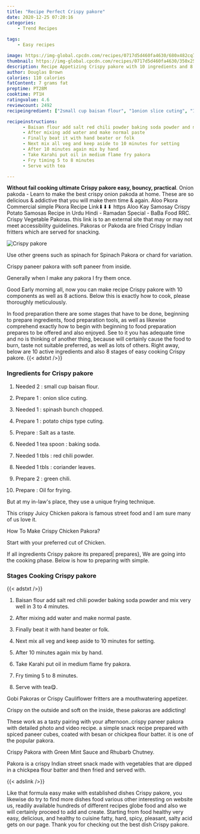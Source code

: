 ```yaml
---
title: "Recipe Perfect Crispy pakore"
date: 2020-12-25 07:20:16
categories:
    - Trend Recipes
    
tags:
    - Easy recipes

image: https://img-global.cpcdn.com/recipes/0717d5d460fa4630/680x482cq70/crispy-pakore-recipe-main-photo.jpg
thumbnail: https://img-global.cpcdn.com/recipes/0717d5d460fa4630/350x250cq70/crispy-pakore-recipe-main-photo.jpg
description: Recipe Appetizing Crispy pakore with 10 ingredients and 8 stages of easy cooking.
author: Douglas Brown
calories: 110 calories
fatContent: 7 grams fat
preptime: PT28M
cooktime: PT1H
ratingvalue: 4.6
reviewcount: 2492
recipeingredient: ["2small cup baisan flour", "1onion slice cuting", "1spinash bunch chopped", "1potato chips type cuting", "Salt as a taste", "1 tea spoonbaking soda", "1 tblsred chili powder", "1 tblscoriander leaves", "2green chili", "Oil for frying"]

recipeinstructions: 
      - Baisan flour add salt red chili powder baking soda powder and mix very well in 3 to 4 minutes 
      - After mixing add water and make normal paste 
      - Finally beat it with hand beater or folk 
      - Next mix all veg and keep aside to 10 minutes for setting 
      - After 10 minutes again mix by hand 
      - Take Karahi put oil in medium flame fry pakora 
      - Fry timing 5 to 8 minutes 
      - Serve with tea

---
```




**Without fail cooking ultimate Crispy pakore easy, bouncy, practical**. Onion pakoda - Learn to make the best crispy onion pakoda at home. These are so delicious &amp; addictive that you will make them time &amp; again. Aloo Pkora Commercial simple Pkora Recipe Link⬇⬇⬇ https Aloo Kay Samosay Crispy Potato Samosas Recipe in Urdu Hindi - Ramadan Special - BaBa Food RRC. Crispy Vegetable Pakoras. this link is to an external site that may or may not meet accessibility guidelines. Pakoras or Pakoda are fried Crispy Indian fritters which are served for snacking.


![Crispy pakore](https://img-global.cpcdn.com/recipes/0717d5d460fa4630/680x482cq70/crispy-pakore-recipe-main-photo.jpg "Crispy pakore")



Use other greens such as spinach for Spinach Pakora or chard for variation.

Crispy paneer pakora with soft paneer from inside.

Generally when I make any pakora I fry them once.


Good Early morning all, now you can make recipe Crispy pakore with 10 components as well as 8 actions. Below this is exactly how to cook, please thoroughly meticulously.

In food preparation there are some stages that have to be done, beginning to prepare ingredients, food preparation tools, as well as likewise comprehend exactly how to begin with beginning to food preparation prepares to be offered and also enjoyed. See to it you has adequate time and no is thinking of another thing, because will certainly cause the food to burn, taste not suitable preferred, as well as lots of others. Right away, below are 10 active ingredients and also 8 stages of easy cooking Crispy pakore.
{{< adstxt />}}

### Ingredients for Crispy pakore


1. Needed 2 : small cup baisan flour.

1. Prepare 1 : onion slice cuting.

1. Needed 1 : spinash bunch chopped.

1. Prepare 1 : potato chips type cuting.

1. Prepare  : Salt as a taste.

1. Needed 1 tea spoon : baking soda.

1. Needed 1 tbls : red chili powder.

1. Needed 1 tbls : coriander leaves.

1. Prepare 2 : green chili.

1. Prepare  : Oil for frying.


But at my in-law&#39;s place, they use a unique frying technique.

This crispy Juicy Chicken pakora is famous street food and I am sure many of us love it.

How To Make Crispy Chicken Pakora?

Start with your preferred cut of Chicken.


If all ingredients Crispy pakore its prepared| prepares}, We are going into the cooking phase. Below is how to preparing with simple.

### Stages Cooking Crispy pakore

{{< adstxt />}}


1. Baisan flour add salt red chili powder baking soda powder and mix very well in 3 to 4 minutes.



1. After mixing add water and make normal paste.



1. Finally beat it with hand beater or folk.



1. Next mix all veg and keep aside to 10 minutes for setting.



1. After 10 minutes again mix by hand.



1. Take Karahi put oil in medium flame fry pakora.



1. Fry timing 5 to 8 minutes.



1. Serve with tea😋.




Gobi Pakoras or Crispy Cauliflower fritters are a mouthwatering appetizer.

Crispy on the outside and soft on the inside, these pakoras are addicting!

These work as a tasty pairing with your afternoon..crispy paneer pakora with detailed photo and video recipe. a simple snack recipe prepared with spiced paneer cubes, coated with besan or chickpea flour batter. it is one of the popular pakora.

Crispy Pakora with Green Mint Sauce and Rhubarb Chutney.

Pakora is a crispy Indian street snack made with vegetables that are dipped in a chickpea flour batter and then fried and served with.


{{< adslink />}}

Like that formula easy make with established dishes Crispy pakore, you likewise do try to find more dishes food various other interesting on website us, readily available hundreds of different recipes globe food and also we will certainly proceed to add and create. Starting from food healthy very easy, delicious, and healthy to cuisine fatty, hard, spicy, pleasant, salty acid gets on our page. Thank you for checking out the best dish Crispy pakore.
